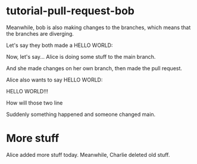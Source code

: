 # tutorial-pull-request-bob

Meanwhile, bob is also making changes to the branches, which means that the branches are diverging.

Let's say they both made a HELLO WORLD:

Now, let's say... Alice is doing some stuff to the main branch.

And she made changes on her own branch, then made the pull request.

Alice also wants to say HELLO WORLD:

HELLO WORLD!!!

How will those two line 

Suddenly something happened and someone changed main.

# More stuff

Alice added more stuff today.
Meanwhile, Charlie deleted old stuff.
